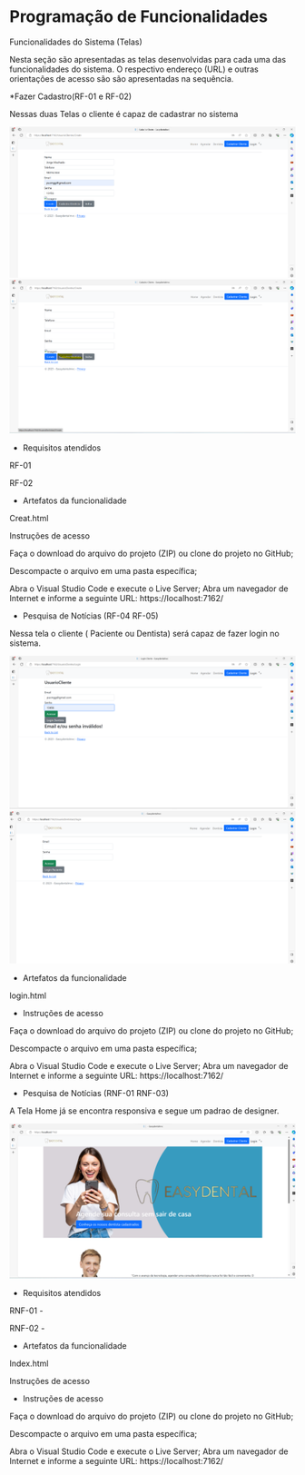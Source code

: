 # Programação de Funcionalidades

Funcionalidades do Sistema (Telas) 

Nesta seção são apresentadas as telas desenvolvidas para cada uma das funcionalidades do sistema. O respectivo endereço (URL) e outras orientações de acesso são são apresentadas na sequência.

*Fazer Cadastro(RF-01 e RF-02) 

Nessas duas Telas o cliente é capaz de cadastrar no sistema

![Pagina Cadastro Cliente](img/pgfazcadastro.png)
![Pagina Cadastro Dentista](img/cadastro1cliente.png)

* Requisitos atendidos 

RF-01 

RF-02 

 

* Artefatos da funcionalidade 

Creat.html 

 

Instruções de acesso 

Faça o download do arquivo do projeto (ZIP) ou clone do projeto no GitHub; 

Descompacte o arquivo em uma pasta específica; 

Abra o Visual Studio Code e execute o Live Server;
Abra um navegador de Internet e informe a seguinte URL:  https://localhost:7162/



* Pesquisa de Notícias (RF-04 RF-05) 

Nessa tela o cliente ( Paciente ou Dentista) será capaz de fazer login no sistema.

![Pagina Login Cliente](img/logincliente2.png)
![Pagina Login Cliente](img/LoginDentista.png)

* Artefatos da funcionalidade 

login.html 

 

* Instruções de acesso 

Faça o download do arquivo do projeto (ZIP) ou clone do projeto no GitHub; 

Descompacte o arquivo em uma pasta específica; 

Abra o Visual Studio Code e execute o Live Server;
Abra um navegador de Internet e informe a seguinte URL:  https://localhost:7162/


* Pesquisa de Notícias (RNF-01 RNF-03) 

A Tela Home já se encontra responsiva e segue um padrao de designer. 

 
![Pagina Home](img/pghome.png)
 

* Requisitos atendidos 

RNF-01 -  

RNF-02 -  

 

* Artefatos da funcionalidade 

Index.html 

 

 

Instruções de acesso 

* Instruções de acesso 

Faça o download do arquivo do projeto (ZIP) ou clone do projeto no GitHub; 

Descompacte o arquivo em uma pasta específica; 

Abra o Visual Studio Code e execute o Live Server;
Abra um navegador de Internet e informe a seguinte URL:  https://localhost:7162/
